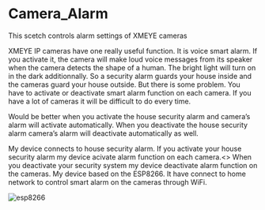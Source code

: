 # Camera_Alarm
<p>This scetch controls alarm settings of XMEYE cameras</p>
<p>XMEYE IP cameras have one really useful function. It is voice smart alarm. If you activate it, the camera will make loud voice messages
from its speaker when the camera detects the shape of a human. The bright light will turn on in the dark additionnally. So a security alarm
guards your house inside and the cameras guard your house outside. But there is some problem. You have to activate or deactivate smart alarm
function on each camera. If you have a lot of cameras it will be difficult to do every time.</p>
<p>Would be better when you activate the house security alarm and camera’s alarm will activate automatically. When you deactivate the house
security alarm  camera’s alarm will deactivate automatically as well.</p>
<p>My device connects to house security alarm. If you activate your house security alarm my device acivate alarm function on each camera.<>
When you deactivate your security system my device deactivate alarm function on the cameras. My device based on the ESP8266. It have connect
to home network to control smart alarm on the cameras through WiFi.</p>

![esp8266](https://user-images.githubusercontent.com/95531383/211155595-2625898b-a47b-436c-9460-4aaca3671a15.png)
